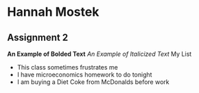 # Hannah Mostek 
## Assignment 2
**An Example of Bolded Text**
*An Example of Italicized Text*
My List
- This class sometimes frustrates me
- I have microeconomics homework to do tonight
- I am buying a Diet Coke from McDonalds before work
